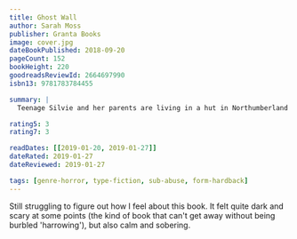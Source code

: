 ```yaml
---
title: Ghost Wall
author: Sarah Moss
publisher: Granta Books
image: cover.jpg
dateBookPublished: 2018-09-20
pageCount: 152
bookHeight: 220
goodreadsReviewId: 2664697990
isbn13: 9781783784455

summary: |
  Teenage Silvie and her parents are living in a hut in Northumberland as an exercise in experimental archaeology. Her father is a difficult man, obsessed with imagining and enacting the harshness of Iron Age life. Haunting Silvie's narrative is the story of a bog girl, a young woman sacrificed by those closest to her, and the landscape both keeps and reveals the secrets of past violence and ritual as the summer builds to its harrowing climax.

rating5: 3
rating7: 3

readDates: [[2019-01-20, 2019-01-27]]
dateRated: 2019-01-27
dateReviewed: 2019-01-27

tags: [genre-horror, type-fiction, sub-abuse, form-hardback]
---
```


Still struggling to figure out how I feel about this book. It felt quite dark and scary at some points (the kind of book that can't get away without being burbled 'harrowing'), but also calm and sobering.
